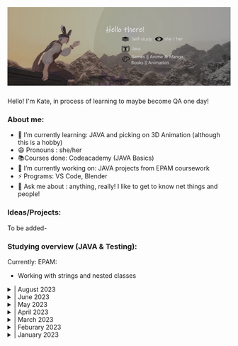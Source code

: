 
![Little about-me!](banner.png)

### 
Hello! I'm Kate, in process of learning to maybe become QA one day!

### About me:
- 🌱 I’m currently learning: JAVA and picking on 3D Animation (although this is a hobby)
- 😄 Pronouns : she/her
- 📚Courses done: Codeacademy (JAVA Basics) 
- 🔭 I’m currently working on: JAVA projects from EPAM coursework
- ⚡ Programs: VS Code, Blender
- 💬 Ask me about : anything, really! I like to get to know net things and people!

### Ideas/Projects:
To be added-

### Studying overview (JAVA & Testing):
Currently:
EPAM:
* Working with strings and nested classes


<details>
<summary>| August 2023  </summary>
EPAM:
* Revision of Java basics (Data types, Conditions and Loops, Arrays and Classes)
* Working with strings and nested classes

</details>
<details>
<summary>| June 2023  </summary>
* Revision of testing methodologies and testing basics
* Revision on making testing causes, bug reporting 

* EPAM
        - Basic of OOP 
        (encapsualion, Modifiers, Inheritance)
</details>
<details>
<summary>| May 2023  </summary>
* EPAM

     - Automated testing Basic in Java (continuation)
     - Learning about and understanding 2D arrays

* uTest

     - Continuation on uTest pratice cycles
     (Charles Proxy, Challenge cycles)
</details>
<details>
<summary>| April 2023</summary>

 * EPAM

        - Software Development Methologies

        - Introduction to Testing

        - Version Control with Git

        - Automated testing Basisc in Java (began)

* uTest
        - Continuation on uTest pratice cycles
        (Computer Testing, Mobile Testing)

</details>
<details>
<summary>| March 2023</summary>

* CodeAcademy

        - Started JAVA Basics course (free parts)

* uTest

        - Completed the uTest Academy courses on testing

        - Started on running uTest Academy testing pratice cycles
         (Introuduction To Testing, Computer Testing)

</details>
<details>
<summary>| Feburary 2023</summary>
<ul>
<li>partaking in GoIT 4 day marathon QA testing basics (13.02 - 19.02)</li>
</p>(basic of bug hunting, writing test cases (using TestRail),writing and completing bug report (using Jira))
</ul>

<ul>
<li>Started EPAM Academy (Computer Science Basics)</li>
<li>First "Hello World!" in JAVA</li>
</ul>
</details>

<details>
<summary>| January 2023</summary>


(Actually began my studies mid-January)

<ul>
<li>ISTQB specifications (started learning the basics)</li>
<li>I made this account and started learning about GIT and Github as a whole!</li>
</ul>

</details>













